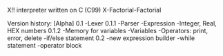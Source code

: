 X!! interpreter written on C (C99)
X-Factorial-Factorial

Version history:
[Alpha]
0.1
-Lexer
0.1.1
-Parser
-Expression
-Integer, Real, HEX numbers
0.1.2
-Memory for variables
-Variables
-Operators: print, error, delete
-if/else statement
0.2
-new expression builder
-while statement
-operator block
